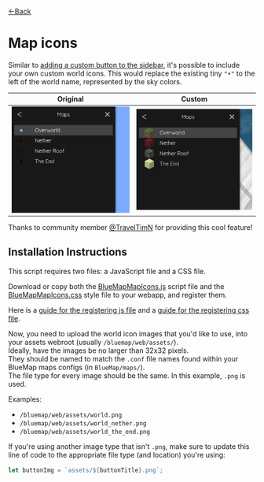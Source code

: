 [←Back](..)

# Map icons

Similar to [adding a custom button to the sidebar](../custom-sidebar-button), it's possible to include your own custom world icons.
This would replace the existing tiny `"•"` to the left of the world name, represented by the sky colors.

| Original               | Custom               |
|------------------------|----------------------|
| ![image](original.png) | ![image](custom.png) |

Thanks to community member [@TravelTimN](https://github.com/TravelTimN) for providing this cool feature!


## Installation Instructions
This script requires two files: a JavaScript file and a CSS file.

Download or copy both the [BlueMapMapIcons.js](BlueMapMapIcons.js) script file
and the [BlueMapMapIcons.css](BlueMapMapIcons.css) style file to your webapp, and register them.

Here is a [guide for the registering js file](https://bluemap.bluecolored.de/community/Customisation.html#webapp-script-addons)
and a [guide for the registering css file](https://bluemap.bluecolored.de/community/Customisation.html#theme-and-look).

Now, you need to upload the world icon images that you'd like to use, into your assets webroot (usually `/bluemap/web/assets/`).  
Ideally, have the images be no larger than 32x32 pixels.  
They should be named to match the `.conf` file names found within your BlueMap maps configs (in `BlueMap/maps/`).  
The file type for every image should be the same. In this example, `.png` is used.

Examples:

- `/bluemap/web/assets/world.png`
- `/bluemap/web/assets/world_nether.png`
- `/bluemap/web/assets/world_the_end.png`

If you're using another image type that isn't `.png`, make sure to update this line of code to the appropriate file type
(and location) you're using:

```js
let buttonImg = `assets/${buttonTitle}.png`;
```
